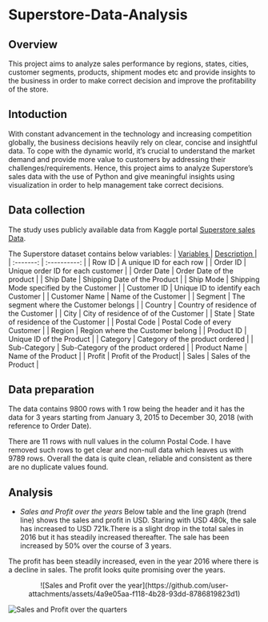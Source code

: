 # Superstore-Data-Analysis

## Overview
This project aims to analyze sales performance by regions, states, cities, customer segments, products, shipment modes etc and provide insights to the business in order to make correct decision and improve the profitability of the store. 

## Intoduction
With constant advancement in the technology and increasing competition globally, the business decisions heavily rely on clear, concise and insightful data. To cope with the dynamic world, it’s crucial to understand the market demand and provide more value to customers by addressing their challenges/requirements. Hence, this project aims to analyze Superstore’s sales data with the use of Python and give meaningful insights using visualization in order to help management take correct decisions.

## Data collection
The study uses publicly available data from Kaggle portal [Superstore sales Data](https://www.kaggle.com/datasets/rohitsahoo/sales-forecasting).

The Superstore dataset contains below variables:
| <ins> Variables </ins> | <ins> Description </ins> |
| :-------: | :----------: |
|  Row ID  | A unique ID for each row |
| Order ID | Unique order ID for each customer |
| Order Date | Order Date of the product |
| Ship Date | Shipping Date of the Product |
| Ship Mode |  Shipping Mode specified by the Customer |
| Customer ID |  Unique ID to identify each Customer |
| Customer Name | Name of the Customer |
| Segment |  The segment where the Customer belongs |
| Country | Country of residence of the Customer |
| City | City of residence of of the Customer |
| State | State of residence of the Customer  |
| Postal Code | Postal Code of every Customer |
| Region | Region where the Customer belong |
| Product ID | Unique ID of the Product |
| Category | Category of the product ordered |
| Sub-Category | Sub-Category of the product ordered |
| Product Name | Name of the Product |
| Profit | Profit of the Product|
| Sales | Sales of the Product |

## Data preparation
The data contains 9800 rows with 1 row being the header and it has the data for 3 years starting from January 3, 2015 to December 30, 2018 (with reference to Order Date). 

There are 11 rows with null values in the column Postal Code. I have removed such rows to get clear and non-null data which leaves us with 9789 rows. Overall the data is quite clean, reliable and consistent as there are no duplicate values found. 

## Analysis
+ *Sales and Profit over the years*
  Below table and the line graph (trend line) shows the sales and profit in USD. Staring with USD 480k, the sale has increased to USD 721k.There is a slight drop in the total sales in 2016 but it has steadily increased thereafter. The sale has been increased by 50% over the course of 3 years.
  
The profit has been steadily increased, even in the year 2016 where there is a decline in sales. The profit looks quite promising over the years.

<div align=center>![Sales and Profit over the year](https://github.com/user-attachments/assets/4a9e05aa-f118-4b28-93dd-8786819823d1)</div>

![Sales and Profit over the quarters](https://github.com/user-attachments/assets/f2bcf9f7-e139-466c-94fc-27d6425e4e04)

